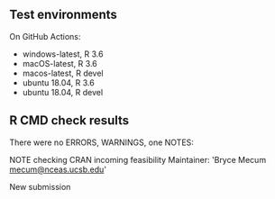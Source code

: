## Test environments

On GitHub Actions:

- windows-latest, R 3.6
- macOS-latest, R 3.6
- macos-latest, R devel
- ubuntu 18.04, R 3.6
- ubuntu 18.04, R devel

## R CMD check results

There were no ERRORS, WARNINGS, one NOTES:

NOTE  checking CRAN incoming feasibility
   Maintainer: 'Bryce Mecum <mecum@nceas.ucsb.edu>'

   New submission

